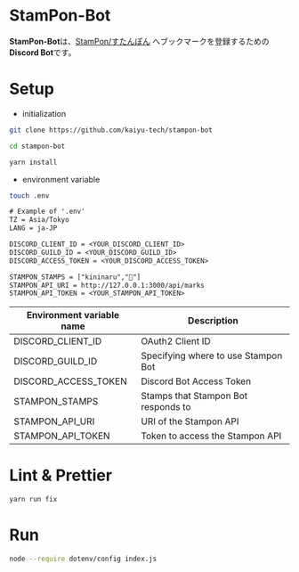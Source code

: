 # StamPon-Bot

**StamPon-Bot**は、[StamPon/すたんぽん](https://github.com/kaiyu-tech/stampon) へブックマークを登録するための**Discord Bot**です。

# Setup

- initialization

```sh
git clone https://github.com/kaiyu-tech/stampon-bot
```

```sh
cd stampon-bot
```

```sh
yarn install
```

- environment variable

```sh
touch .env
```

```txt
# Example of '.env'
TZ = Asia/Tokyo
LANG = ja-JP

DISCORD_CLIENT_ID = <YOUR_DISCORD_CLIENT_ID>
DISCORD_GUILD_ID = <YOUR_DISCORD_GUILD_ID>
DISCORD_ACCESS_TOKEN = <YOUR_DISCORD_ACCESS_TOKEN>

STAMPON_STAMPS = ["kininaru","👀"]
STAMPON_API_URI = http://127.0.0.1:3000/api/marks
STAMPON_API_TOKEN = <YOUR_STAMPON_API_TOKEN>
```

| Environment variable name | Description  |
| ---  | --- |
| DISCORD_CLIENT_ID | OAuth2 Client ID  |
| DISCORD_GUILD_ID | Specifying where to use Stampon Bot  |
| DISCORD_ACCESS_TOKEN | Discord Bot Access Token  | 
| STAMPON_STAMPS | Stamps that Stampon Bot responds to |
| STAMPON_API_URI | URI of the Stampon API |
| STAMPON_API_TOKEN | Token to access the Stampon API |

# Lint & Prettier

```sh
yarn run fix
```

# Run

```sh
node --require dotenv/config index.js
```
